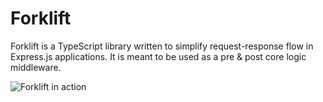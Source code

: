 # Forklift

Forklift is a TypeScript library written to simplify request-response flow in Express.js applications. It is meant to be used as a pre & post core logic middleware.

![Forklift in action](../assets/forklift-flow.png?raw=true)
